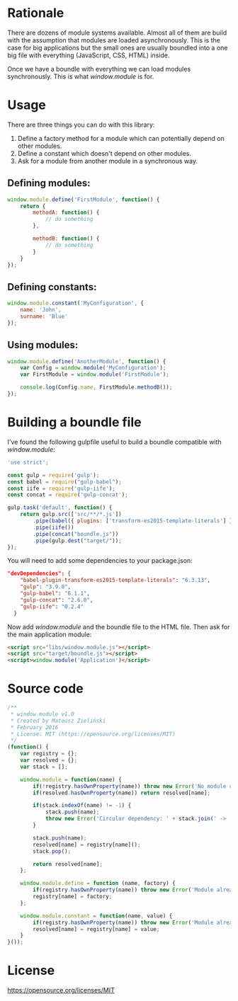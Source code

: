 # Rationale
There are dozens of module systems available. Almost all of them are build with the assumption
that modules are loaded asynchronously. This is the case for big applications but the small ones
are usually boundled into a one big file with everything (JavaScript, CSS, HTML) inside.

Once we have a boundle with everything we can load modules synchronously. This is what _window.module_ is for.

# Usage
There are three things you can do with this library:

1. Define a factory method for a module which can potentially depend on other modules.
2. Define a constant which doesn't depend on other modules.
3. Ask for a module from another module in a synchronous way.

## Defining modules:
```javascript
window.module.define('FirstModule', function() {
    return {
        methodA: function() {
            // do something
        },

        methodB: function() {
            // do something
        }
    }
});
```

## Defining constants:
```javascript
window.module.constant('MyConfiguration', {
    name: 'John',
    surname: 'Blue'
});
```

## Using modules:
```javascript
window.module.define('AnotherModule', function() {
    var Config = window.module('MyConfiguration');
    var FirstModule = window.module('FirstModule');

    console.log(Config.name, FirstModule.methodB());
});
```

# Building a boundle file
I've found the following gulpfile useful to build a boundle compatible with _window.module_:
```javascript
'use strict';

const gulp = require('gulp');
const babel = require("gulp-babel");
const iife = require('gulp-iife');
const concat = require('gulp-concat');

gulp.task('default', function() {
    return gulp.src(['src/**/*.js'])
        .pipe(babel({ plugins: ['transform-es2015-template-literals'] }))
        .pipe(iife())
        .pipe(concat("boundle.js"))
        .pipe(gulp.dest("target/"));
});
```

You will need to add some dependencies to your package.json:
```json
"devDependencies": {
    "babel-plugin-transform-es2015-template-literals": "6.3.13",
    "gulp": "3.9.0",
    "gulp-babel": "6.1.1",
    "gulp-concat": "2.6.0",
    "gulp-iife": "0.2.4"
  }
```

Now add _window.module_ and the boundle file to the HTML file. Then ask for the main application module:
```html
<script src="libs/window.module.js"></script>
<script src="target/boundle.js"></script>
<script>window.module('Application')</script>
```

# Source code
```javascript
/**
 * window.module v1.0
 * Created by Mateusz Zieliński
 * February 2016
 * License: MIT (https://opensource.org/licenses/MIT)
 */
(function() {
    var registry = {};
    var resolved = {};
    var stack = [];

    window.module = function(name) {
        if(!registry.hasOwnProperty(name)) throw new Error('No module called: ' + name);
        if(resolved.hasOwnProperty(name)) return resolved[name];

        if(stack.indexOf(name) != -1) {
            stack.push(name);
            throw new Error('Circular dependency: ' + stack.join(' -> '));
        }

        stack.push(name);
        resolved[name] = registry[name]();
        stack.pop();

        return resolved[name];
    };

    window.module.define = function (name, factory) {
        if(registry.hasOwnProperty(name)) throw new Error('Module already defined: ' + name);
        registry[name] = factory;
    };

    window.module.constant = function(name, value) {
        if(registry.hasOwnProperty(name)) throw new Error('Module already defined: ' + name);
        resolved[name] = registry[name] = value;
    }
}());
```

# License
https://opensource.org/licenses/MIT
